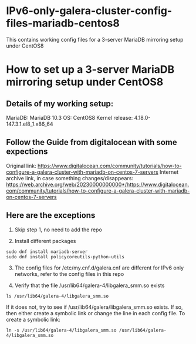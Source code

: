 # IPv6-only-galera-cluster-config-files-mariadb-centos8
This contains working config files for a 3-server MariaDB mirroring setup under CentOS8

# How to set up a 3-server MariaDB mirroring setup under CentOS8

## Details of my working setup:
MariaDB: MariaDB 10.3
OS: CentOS8
Kernel release: 4.18.0-147.3.1.el8_1.x86_64

## Follow the Guide from digitalocean with some expections
Original link: https://www.digitalocean.com/community/tutorials/how-to-configure-a-galera-cluster-with-mariadb-on-centos-7-servers
Internet archive link, in case something changes/disappears: https://web.archive.org/web/20230000000000*/https://www.digitalocean.com/community/tutorials/how-to-configure-a-galera-cluster-with-mariadb-on-centos-7-servers

## Here are the exceptions

1. Skip step 1, no need to add the repo

2. Install different packages
```
sudo dnf install mariadb-server
sudo dnf install policycoreutils-python-utils
```

3. The config files for /etc/my.cnf.d/galera.cnf are different for IPv6 only networks, refer to the config files in this repo

4. Verify that the file /usr/lib64/galera-4/libgalera_smm.so exists 
```
ls /usr/lib64/galera-4/libgalera_smm.so
```
If it does not, try to see if /usr/lib64/galera/libgalera_smm.so exists. If so, then either create a symbolic link or change the line in each config file.
To create a symbolic link:
```
ln -s /usr/lib64/galera-4/libgalera_smm.so /usr/lib64/galera-4/libgalera_smm.so
```

